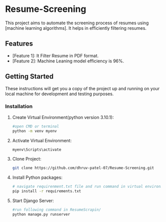 # Resume-Screening


This project aims to automate the screening process of resumes using [machine learning algorithms]. It helps in efficiently filtering resumes.

## Features

- [Feature 1]: It Filter Resume in PDF format.
- [Feature 2]: Machine Leaning model efficiency is 96%.

## Getting Started

These instructions will get you a copy of the project up and running on your local machine for development and testing purposes.


### Installation

1. Create Virtual Environment(python version 3.10.1):
   ```bash
   #open CMD or terminal
   python -m venv myenv

2. Activate Virtual Environment:
   ```bash
   myenv\Scripts\activate
   
3. Clone Project:
   ```bash
   git clone https://github.com/dhruv-patel-07/Resume-Screening.git
   

4. Install Python packages:
   ```bash
   # navigate requirenment.txt file and run command in virtual environment
   pip install -r requirements.txt

5. Start Django Server:
   ```bash
   #run following command in ResumeScrapin/
   python manage.py runserver
